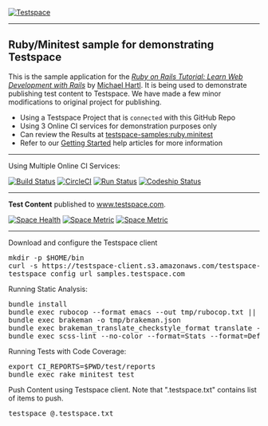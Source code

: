 [![Testspace](https://www.testspace.com/img/Testspace.png)](https://www.testspace.com)

***

## Ruby/Minitest sample for demonstrating Testspace

This is the sample application for the [*Ruby on Rails Tutorial: Learn Web Development with Rails*](http://www.railstutorial.org/) by [Michael Hartl](http://www.michaelhartl.com/). It is being used to demonstrate publishing test content to Testspace.
We have made a few minor modifications to original project for publishing.

  * Using a Testspace Project that is `connected` with this GitHub Repo
  * Using 3 Online CI services for demonstration purposes only
  * Can review the Results at [testspace-samples:ruby.minitest](https://samples.testspace.com/projects/testspace-samples:ruby.minitest)  
  * Refer to our [Getting Started](https://help.testspace.com/getting-started) help articles for more information

***
Using Multiple Online CI Services:

[![Build Status](https://travis-ci.org/testspace-samples/ruby.minitest.svg?branch=master)](https://travis-ci.org/testspace-samples/ruby.minitest)
[![CircleCI](https://circleci.com/gh/testspace-samples/ruby.minitest/tree/master.svg?style=svg)](https://circleci.com/gh/testspace-samples/ruby.minitest/tree/master)
[![Run Status](https://api.shippable.com/projects/5703dabb2a8192902e1b99ce/badge?branch=master)](https://app.shippable.com/projects/5703dabb2a8192902e1b99ce)
[ ![Codeship Status](https://app.codeship.com/projects/eb40a080-6412-0135-6105-4ab105608534/status?branch=master)](https://app.codeship.com/projects/240271)


***
**Test Content** published to www.testspace.com.

[![Space Health](https://samples.testspace.com/spaces/676/badge?token=684631c7573f9c1b24ae5b5b3ff3279ffb5130e6)](https://samples.testspace.com/spaces/676 "Test Cases")
[![Space Metric](https://samples.testspace.com/spaces/676/metrics/604/badge?token=747a8f49a00ccb7f52774fefe880135fad079fd3)](https://samples.testspace.com/spaces/676/schema/Code%20Coverage "Code Coverage (lines)")
[![Space Metric](https://samples.testspace.com/spaces/676/metrics/605/badge?token=df4662fc7ddf431c04dc95a79716fae91346d3dc)](https://samples.testspace.com/spaces/676/schema/Static%20Analysis "Static Analysis (issues)")

***

Download and configure the Testspace client 

<pre>
mkdir -p $HOME/bin
curl -s https://testspace-client.s3.amazonaws.com/testspace-linux.tgz | tar -zxvf- -C $HOME/bin
testspace config url samples.testspace.com
</pre>


Running Static Analysis:

<pre>
bundle install
bundle exec rubocop --format emacs --out tmp/rubocop.txt || true
bundle exec brakeman -o tmp/brakeman.json
bundle exec brakeman_translate_checkstyle_format translate --file="tmp/brakeman.json" > tmp/brakeman_checkstyle.xml
bundle exec scss-lint --no-color --format=Stats --format=Default --out=tmp/scss-lint.txt  app/assets/stylesheets/ || true
</pre>

Running Tests with Code Coverage:

<pre>
export CI_REPORTS=$PWD/test/reports
bundle exec rake minitest test
</pre>

Push Content using Testspace client. Note that ".testspace.txt" contains list of items to push.

<pre>
testspace @.testspace.txt
</pre>
